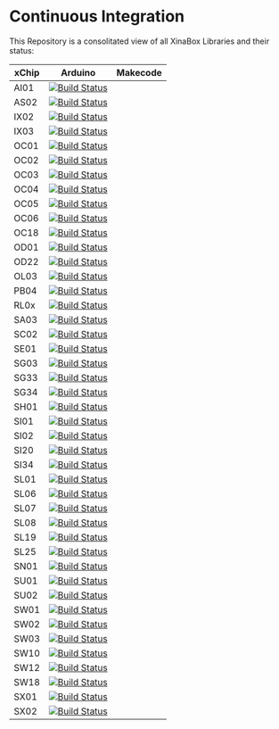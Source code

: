 # Continuous Integration
This Repository is a consolitated view of all XinaBox Libraries and their status:

xChip | Arduino| Makecode
--- | :---: | :---:
AI01| [![Build Status](https://travis-ci.org/xinabox/arduino-AI01.svg?branch=master)](https://travis-ci.org/xinabox/arduino-AI01)|
AS02| [![Build Status](https://travis-ci.org/xinabox/arduino-AS02.svg?branch=master)](https://travis-ci.org/xinabox/arduino-AS02)|
IX02| [![Build Status](https://travis-ci.org/xinabox/arduino-IX02.svg?branch=master)](https://travis-ci.org/xinabox/arduino-IX02)|
IX03| [![Build Status](https://travis-ci.org/xinabox/arduino-IX03.svg?branch=master)](https://travis-ci.org/xinabox/arduino-IX03)|
OC01| [![Build Status](https://travis-ci.org/xinabox/arduino-OC01.svg?branch=master)](https://travis-ci.org/xinabox/arduino-OC01)|
OC02| [![Build Status](https://travis-ci.org/xinabox/arduino-OC02.svg?branch=master)](https://travis-ci.org/xinabox/arduino-OC02)|
OC03| [![Build Status](https://travis-ci.org/xinabox/arduino-OC03.svg?branch=master)](https://travis-ci.org/xinabox/arduino-OC03)|
OC04| [![Build Status](https://travis-ci.org/xinabox/arduino-OC04.svg?branch=master)](https://travis-ci.org/xinabox/arduino-OC04)|
OC05| [![Build Status](https://travis-ci.org/xinabox/arduino-OC05.svg?branch=master)](https://travis-ci.org/xinabox/arduino-OC05)|
OC06| [![Build Status](https://travis-ci.org/xinabox/arduino-OC06.svg?branch=master)](https://travis-ci.org/xinabox/arduino-OC06)|
OC18| [![Build Status](https://travis-ci.org/xinabox/arduino-OC18.svg?branch=master)](https://travis-ci.org/xinabox/arduino-OC18)|
OD01| [![Build Status](https://travis-ci.org/xinabox/arduino-OD01.svg?branch=master)](https://travis-ci.org/xinabox/arduino-OD01)|
OD22| [![Build Status](https://travis-ci.org/xinabox/arduino-OD22.svg?branch=master)](https://travis-ci.org/xinabox/arduino-OD22)|
OL03| [![Build Status](https://travis-ci.org/xinabox/arduino-OL03.svg?branch=master)](https://travis-ci.org/xinabox/arduino-OL03)|
PB04| [![Build Status](https://travis-ci.org/xinabox/arduino-PB04.svg?branch=master)](https://travis-ci.org/xinabox/arduino-PB04)|
RL0x| [![Build Status](https://travis-ci.org/xinabox/arduino-RL0x.svg?branch=master)](https://travis-ci.org/xinabox/arduino-RL0x)|
SA03| [![Build Status](https://travis-ci.org/xinabox/arduino-SA03.svg?branch=master)](https://travis-ci.org/xinabox/arduino-SA03)|
SC02| [![Build Status](https://travis-ci.org/xinabox/arduino-SC02.svg?branch=master)](https://travis-ci.org/xinabox/arduino-SC02)|
SE01| [![Build Status](https://travis-ci.org/xinabox/arduino-SE01.svg?branch=master)](https://travis-ci.org/xinabox/arduino-SE01)|
SG03| [![Build Status](https://travis-ci.org/xinabox/arduino-SG03.svg?branch=master)](https://travis-ci.org/xinabox/arduino-SG03)|
SG33| [![Build Status](https://travis-ci.org/xinabox/arduino-SG33.svg?branch=master)](https://travis-ci.org/xinabox/arduino-SG33)|
SG34| [![Build Status](https://travis-ci.org/xinabox/arduino-SG34.svg?branch=master)](https://travis-ci.org/xinabox/arduino-SG34)|
SH01| [![Build Status](https://travis-ci.org/xinabox/arduino-SH01.svg?branch=master)](https://travis-ci.org/xinabox/arduino-SH01)|
SI01| [![Build Status](https://travis-ci.org/xinabox/arduino-SI01.svg?branch=master)](https://travis-ci.org/xinabox/arduino-SI01)|
SI02| [![Build Status](https://travis-ci.org/xinabox/arduino-SI02.svg?branch=master)](https://travis-ci.org/xinabox/arduino-SI02)|
SI20| [![Build Status](https://travis-ci.org/xinabox/arduino-SI20.svg?branch=master)](https://travis-ci.org/xinabox/arduino-SI20)|
SI34| [![Build Status](https://travis-ci.org/xinabox/arduino-SI34.svg?branch=master)](https://travis-ci.org/xinabox/arduino-SI34)|
SL01| [![Build Status](https://travis-ci.org/xinabox/arduino-SL01.svg?branch=master)](https://travis-ci.org/xinabox/arduino-SL01)|
SL06| [![Build Status](https://travis-ci.org/xinabox/arduino-SL06.svg?branch=master)](https://travis-ci.org/xinabox/arduino-SL06)|
SL07| [![Build Status](https://travis-ci.org/xinabox/arduino-SL07.svg?branch=master)](https://travis-ci.org/xinabox/arduino-SL07)|
SL08| [![Build Status](https://travis-ci.org/xinabox/arduino-SL08.svg?branch=master)](https://travis-ci.org/xinabox/arduino-SL08)|
SL19| [![Build Status](https://travis-ci.org/xinabox/arduino-SL19.svg?branch=master)](https://travis-ci.org/xinabox/arduino-SL19)|
SL25| [![Build Status](https://travis-ci.org/xinabox/arduino-SL25.svg?branch=master)](https://travis-ci.org/xinabox/arduino-SL25)|
SN01| [![Build Status](https://travis-ci.org/xinabox/arduino-SN01.svg?branch=master)](https://travis-ci.org/xinabox/arduino-SN01)|
SU01| [![Build Status](https://travis-ci.org/xinabox/arduino-SU01.svg?branch=master)](https://travis-ci.org/xinabox/arduino-SU01)|
SU02| [![Build Status](https://travis-ci.org/xinabox/arduino-SU02.svg?branch=master)](https://travis-ci.org/xinabox/arduino-SU02)|
SW01| [![Build Status](https://travis-ci.org/xinabox/arduino-SW01.svg?branch=master)](https://travis-ci.org/xinabox/arduino-SW01)|
SW02| [![Build Status](https://travis-ci.org/xinabox/arduino-SW02.svg?branch=master)](https://travis-ci.org/xinabox/arduino-SW02)|
SW03| [![Build Status](https://travis-ci.org/xinabox/arduino-SW03.svg?branch=master)](https://travis-ci.org/xinabox/arduino-SW03)|
SW10| [![Build Status](https://travis-ci.org/xinabox/arduino-SW10.svg?branch=master)](https://travis-ci.org/xinabox/arduino-SW10)|
SW12| [![Build Status](https://travis-ci.org/xinabox/arduino-SW12.svg?branch=master)](https://travis-ci.org/xinabox/arduino-SW12)|
SW18| [![Build Status](https://travis-ci.org/xinabox/arduino-SW18.svg?branch=master)](https://travis-ci.org/xinabox/arduino-SW18)|
SX01| [![Build Status](https://travis-ci.org/xinabox/arduino-SX01.svg?branch=master)](https://travis-ci.org/xinabox/arduino-SX01)|
SX02| [![Build Status](https://travis-ci.org/xinabox/arduino-SX02.svg?branch=master)](https://travis-ci.org/xinabox/arduino-SX02)|
